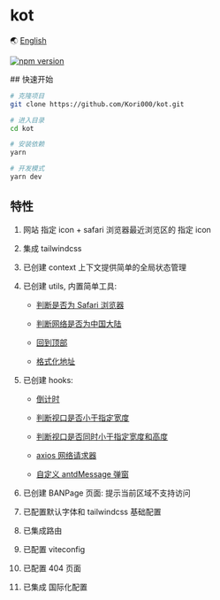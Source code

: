 # kot

🌏 [English](https://github.com/Kori000/kot/blob/main/README.md)

<div align="left">

[![npm version](https://img.shields.io/npm/v/kot-remove-i18n.svg?style=flat-square/)](https://www.npmjs.org/package/kot-remove-i18n)

</div>
## 快速开始

```bash
# 克隆项目
git clone https://github.com/Kori000/kot.git

# 进入目录
cd kot

# 安装依赖
yarn

# 开发模式
yarn dev
```

## 特性

1. 网站 指定 icon + safari 浏览器最近浏览区的 指定 icon
2. 集成 tailwindcss
3. 已创建 context 上下文提供简单的全局状态管理
4. 已创建 utils, 内置简单工具:

   - [判断是否为 Safari 浏览器](https://github.com/Kori000/kot/tree/main/src/utils/IsSafari.jsx)

   - [判断网络是否为中国大陆](https://github.com/Kori000/kot/tree/main/src/utils/IsZh.jsx)

   - [回到顶部](https://github.com/Kori000/kot/tree/main/src/utils/UpToTop.jsx)

   - [格式化地址](https://github.com/Kori000/kot/tree/main/src/utils/ShortAddress.jsx)

5. 已创建 hooks:

   - [倒计时](https://github.com/Kori000/kot/tree/main/src/hooks/useCountdown.jsx)

   - [判断视口是否小于指定宽度](https://github.com/Kori000/kot/tree/main/src/hooks/useLessWidth.jsx)

   - [判断视口是否同时小于指定宽度和高度](https://github.com/Kori000/kot/tree/main/src/hooks/useMonitor.jsx)

   - [axios 网络请求器](https://github.com/Kori000/kot/tree/main/src/hooks/useRequest.jsx)

   - [自定义 antdMessage 弹窗](https://github.com/Kori000/kot/tree/main/src/hooks/useAntdCustomMessage.jsx)

6. 已创建 BANPage 页面: 提示当前区域不支持访问
7. 已配置默认字体和 tailwindcss 基础配置
8. 已集成路由
9. 已配置 viteconfig
10. 已配置 404 页面
11. 已集成 国际化配置
